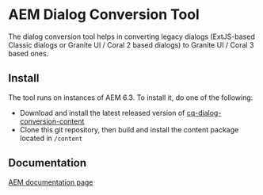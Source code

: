 AEM Dialog Conversion Tool
==========================

The dialog conversion tool helps in converting legacy dialogs (ExtJS-based Classic dialogs or Granite UI / Coral 2 based dialogs) to Granite UI / Coral 3 based ones.

Install
-------

The tool runs on instances of AEM 6.3. To install it, do one of the following:

* Download and install the latest released version of [cq-dialog-conversion-content](https://repo.adobe.com/nexus/content/groups/public/com/adobe/cq/cq-dialog-conversion-content/)
* Clone this git repository, then build and install the content package located in `/content`

Documentation
-------------

[AEM documentation page](https://docs.adobe.com/docs/en/aem/6-3/develop/dev-tools/dialog-conversion.html)
